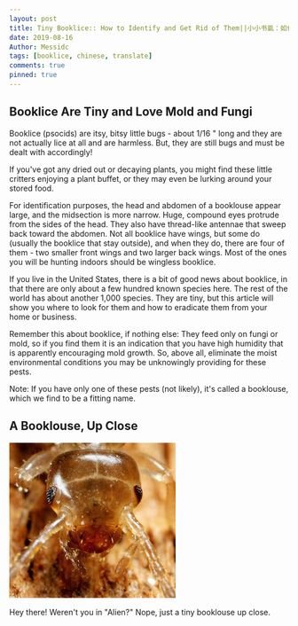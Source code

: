 ```yaml
---
layout: post
title: Tiny Booklice:: How to Identify and Get Rid of Them||小小书虱：如何鉴别书虱然后摆脱他们
date: 2019-08-16
Author: Messidc
tags: [booklice, chinese, translate]
comments: true
pinned: true
---
```


## Booklice Are Tiny and Love Mold and Fungi
Booklice (psocids) are itsy, bitsy little bugs - about 1/16 " long and they are not actually lice at all and are harmless. But, they are still bugs and must be dealt with accordingly!

If you've got any dried out or decaying plants, you might find these little critters enjoying a plant buffet, or they may even be lurking around your stored food.

For identification purposes, the head and abdomen of a booklouse appear large, and the midsection is more narrow. Huge, compound eyes protrude from the sides of the head. They also have thread-like antennae that sweep back toward the abdomen. Not all booklice have wings, but some do (usually the booklice that stay outside), and when they do, there are four of them - two smaller front wings and two larger back wings. Most of the ones you will be hunting indoors should be wingless booklice.

If you live in the United States, there is a bit of good news about booklice, in that there are only about a few hundred known species here. The rest of the world has about another 1,000 species. They are tiny, but this article will show you where to look for them and how to eradicate them from your home or business.

Remember this about booklice, if nothing else: They feed only on fungi or mold, so if you find them it is an indication that you have high humidity that is apparently encouraging mold growth. So, above all, eliminate the moist environmental conditions you may be unknowingly providing for these pests.

Note: If you have only one of these pests (not likely), it's called a booklouse, which we find to be a fitting name.

<!-- more -->

## A Booklouse, Up Close

![S](/images/booklice_head.jpg)

<div>Hey there! Weren't you in "Alien?" Nope, just a tiny booklouse up close.</div>